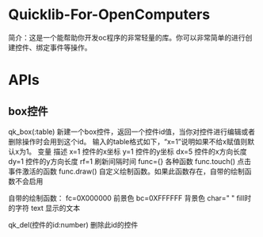 # Quicklib-For-OpenComputers
简介：这是一个能帮助你开发oc程序的非常轻量的库。你可以非常简单的进行创建控件、绑定事件等操作。

# APIs
## box控件
qk_box(:table)
新建一个box控件，返回一个控件id值，当你对控件进行编辑或者删除操作时会用到这个id。
输入的table格式如下，“x=1”说明如果不给x赋值则默认x为1。
变量 描述
x=1 控件的x坐标
y=1 控件的y坐标
dx=5 控件的x方向长度
dy=1 控件的y方向长度
rf=1 刷新间隔时间
func={} 各种函数
func.touch() 点击事件激活的函数
func.draw() 自定义绘制函数。如果此函数存在，自带的绘制函数不会启用

自带的绘制函数：
fc=0X000000 前景色
bc=0XFFFFFF 背景色
char=" " fill时的字符
text 显示的文本

qk_del(控件的id:number)
删除此id的控件
